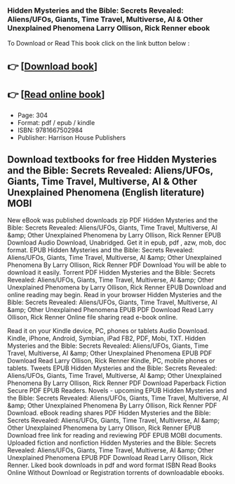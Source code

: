 ### Hidden Mysteries and the Bible: Secrets Revealed: Aliens/UFOs, Giants, Time Travel, Multiverse, AI & Other Unexplained Phenomena Larry Ollison, Rick Renner ebook

To Download or Read This book click on the link button below :

## 👉  [**[Download book](http://get-pdfs.com/download.php?group=book&from=github.com&id=715921&lnk=1066 "Download book")**]

## 👉  [**[Read online book](http://get-pdfs.com/download.php?group=book&from=github.com&id=715921&lnk=1066 "Read online book")**]


* Page: 304
* Format: pdf / epub / kindle
* ISBN: 9781667502984
* Publisher: Harrison House Publishers



## Download textbooks for free Hidden Mysteries and the Bible: Secrets Revealed: Aliens/UFOs, Giants, Time Travel, Multiverse, AI & Other Unexplained Phenomena (English literature) MOBI


New eBook was published downloads zip PDF Hidden Mysteries and the Bible: Secrets Revealed: Aliens/UFOs, Giants, Time Travel, Multiverse, AI &amp;amp; Other Unexplained Phenomena by Larry Ollison, Rick Renner EPUB Download Audio Download, Unabridged. Get it in epub, pdf , azw, mob, doc format. EPUB Hidden Mysteries and the Bible: Secrets Revealed: Aliens/UFOs, Giants, Time Travel, Multiverse, AI &amp;amp; Other Unexplained Phenomena By Larry Ollison, Rick Renner PDF Download You will be able to download it easily. Torrent PDF Hidden Mysteries and the Bible: Secrets Revealed: Aliens/UFOs, Giants, Time Travel, Multiverse, AI &amp;amp; Other Unexplained Phenomena by Larry Ollison, Rick Renner EPUB Download and online reading may begin. Read in your browser Hidden Mysteries and the Bible: Secrets Revealed: Aliens/UFOs, Giants, Time Travel, Multiverse, AI &amp;amp; Other Unexplained Phenomena EPUB PDF Download Read Larry Ollison, Rick Renner Online file sharing read e-book online.

Read it on your Kindle device, PC, phones or tablets Audio Download. Kindle, iPhone, Android, Symbian, iPad FB2, PDF, Mobi, TXT. Hidden Mysteries and the Bible: Secrets Revealed: Aliens/UFOs, Giants, Time Travel, Multiverse, AI &amp;amp; Other Unexplained Phenomena EPUB PDF Download Read Larry Ollison, Rick Renner Kindle, PC, mobile phones or tablets. Tweets EPUB Hidden Mysteries and the Bible: Secrets Revealed: Aliens/UFOs, Giants, Time Travel, Multiverse, AI &amp;amp; Other Unexplained Phenomena By Larry Ollison, Rick Renner PDF Download Paperback Fiction Secure PDF EPUB Readers. Novels - upcoming EPUB Hidden Mysteries and the Bible: Secrets Revealed: Aliens/UFOs, Giants, Time Travel, Multiverse, AI &amp;amp; Other Unexplained Phenomena By Larry Ollison, Rick Renner PDF Download. eBook reading shares PDF Hidden Mysteries and the Bible: Secrets Revealed: Aliens/UFOs, Giants, Time Travel, Multiverse, AI &amp;amp; Other Unexplained Phenomena by Larry Ollison, Rick Renner EPUB Download free link for reading and reviewing PDF EPUB MOBI documents. Uploaded fiction and nonfiction Hidden Mysteries and the Bible: Secrets Revealed: Aliens/UFOs, Giants, Time Travel, Multiverse, AI &amp;amp; Other Unexplained Phenomena EPUB PDF Download Read Larry Ollison, Rick Renner. Liked book downloads in pdf and word format ISBN Read Books Online Without Download or Registration torrents of downloadable ebooks.





